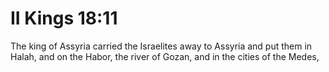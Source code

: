 # II Kings 18:11

The king of Assyria carried the Israelites away to Assyria and put them in Halah, and on the Habor, the river of Gozan, and in the cities of the Medes,
